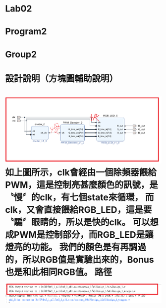 Lab02
===============================
# Program2
# Group2

設計說明（方塊圖輔助說明）
===============================
![image](https://github.com/FPGAGROUP2/2019_FPGA_Design_Group2/blob/master/Lab02/img/block_diagram.png)
如上圖所示，clk會經由一個除頻器餵給PWM，這是控制亮甚麼顏色的訊號，是〝慢〞的clk，有七個state來循環，
而clk，又會直接餵給RGB_LED，這是要〝騙〞眼睛的，所以是快的clk。
可以想成PWM是控制部分，而RGB_LED是讓燈亮的功能。
我們的顏色是有再調過的，所以RGB值是實驗出來的，Bonus也是和此相同RGB值。
路徑
===============================
![image](https://github.com/FPGAGROUP2/2019_FPGA_Design_Group2/blob/master/Lab02/img/Path_and_blockdiagram.png)
